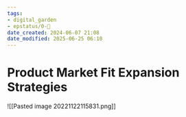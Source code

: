 ```yaml
---
tags: 
- digital_garden
- epstatus/0-🌰
date_created: 2024-06-07 21:08
date_modified: 2025-06-25 06:10
---
```

# Product Market Fit Expansion Strategies

![[Pasted image 20221122115831.png]]

